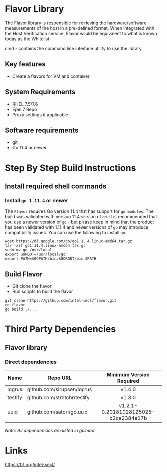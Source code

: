 # Flavor Library

The Flavor library is responsible for retrieving the hardware/software measurements of the host in a pre-defined format. 
When integrated with the Host Verification service, Flavor would be equivalent to what is known today as the Whitelist.

cmd - contains the command line interface utility to use the library

## Key features
- Create a flavors for VM and container


## System Requirements
- RHEL 7.5/7.6
- Epel 7 Repo
- Proxy settings if applicable

## Software requirements
- git
- Go 11.4 or newer

# Step By Step Build Instructions

## Install required shell commands

### Install `go 1.11.4` or newer
The `Flavor` requires Go version 11.4 that has support for `go modules`. The build was validated with version 11.4 version of `go`. It is recommended that you use a newer version of `go` - but please keep in mind that the product has been validated with 1.11.4 and newer versions of `go` may introduce compatibility issues. You can use the following to install `go`.
```shell
wget https://dl.google.com/go/go1.11.4.linux-amd64.tar.gz
tar -xzf go1.11.4.linux-amd64.tar.gz
sudo mv go /usr/local
export GOROOT=/usr/local/go
export PATH=$GOPATH/bin:$GOROOT/bin:$PATH
```

## Build Flavor

- Git clone the flavor
- Run scripts to build the flavor

```shell
git clone https://github.com/intel-secl/flavor.git
cd flavor
go build ./...
```

# Third Party Dependencies

## Flavor library

### Direct dependencies

| Name                  | Repo URL                        | Minimum Version Required              |
| ----------------------| --------------------------------| :------------------------------------:|
| logrus                | github.com/sirupsen/logrus      | v1.4.0                                |
| testify               | github.com/stretchr/testify     | v1.3.0                                |
| uuid                  | github.com/satori/go.uuid       | v1.2.1-0.20181028125025-b2ce2384e17b  |

*Note: All dependencies are listed in go.mod*

# Links
https://01.org/intel-secl/